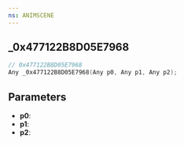 ```yaml
---
ns: ANIMSCENE
---
```

## _0x477122B8D05E7968

```c
// 0x477122B8D05E7968
Any _0x477122B8D05E7968(Any p0, Any p1, Any p2);
```

## Parameters
* **p0**:
* **p1**:
* **p2**:
